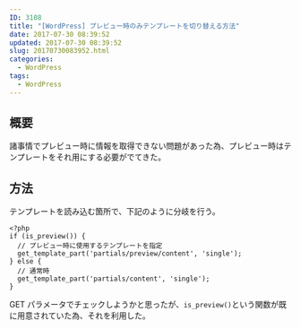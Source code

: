 ```yaml
---
ID: 3108
title: "[WordPress] プレビュー時のみテンプレートを切り替える方法"
date: 2017-07-30 08:39:52
updated: 2017-07-30 08:39:52
slug: 20170730083952.html
categories:
  - WordPress
tags:
  - WordPress
---
```


## 概要

諸事情でプレビュー時に情報を取得できない問題があった為、プレビュー時はテンプレートをそれ用にする必要がでてきた。

## 方法

テンプレートを読み込む箇所で、下記のように分岐を行う。

```language-php
<?php
if (is_preview()) {
  // プレビュー時に使用するテンプレートを指定
  get_template_part('partials/preview/content', 'single');
} else {
  // 通常時
  get_template_part('partials/content', 'single');
}
```

GET パラメータでチェックしようかと思ったが、`is_preview()`という関数が既に用意されていた為、それを利用した。
